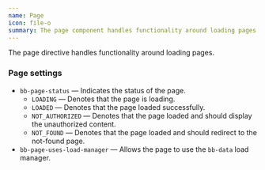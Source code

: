 ```yaml
---
name: Page
icon: file-o
summary: The page component handles functionality around loading pages.
---
```


The page directive handles functionality around loading pages.

### Page settings ###
- `bb-page-status` &mdash; Indicates the status of the page.
    - `LOADING` &mdash; Denotes that the page is loading.
    - `LOADED` &mdash; Denotes that the page loaded successfully.
    - `NOT_AUTHORIZED` &mdash; Denotes that the page loaded and should display the unauthorized content.
    - `NOT_FOUND` &mdash; Denotes that the page loaded and should redirect to the not-found page.
- `bb-page-uses-load-manager` &mdash; Allows the page to use the `bb-data` load manager.